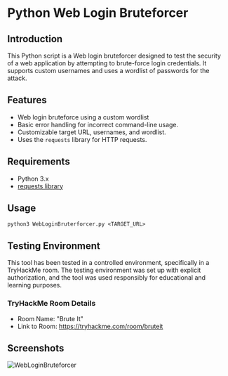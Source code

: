 # Python Web Login Bruteforcer

## Introduction
This Python script is a Web login bruteforcer designed to test the security of a web application by attempting to brute-force login credentials. It supports custom usernames and uses a wordlist of passwords for the attack.

## Features
- Web login bruteforce using a custom wordlist
- Basic error handling for incorrect command-line usage.
- Customizable target URL, usernames, and wordlist.
- Uses the `requests` library for HTTP requests.

## Requirements
- Python 3.x
- [requests library](https://docs.python-requests.org/en/latest/)

## Usage
```
python3 WebLoginBruterforcer.py <TARGET_URL>
```
## Testing Environment
This tool has been tested in a controlled environment, specifically in a TryHackMe room. The testing environment was set up with explicit authorization, and the tool was used responsibly for educational and learning purposes.

### TryHackMe Room Details
- Room Name: "Brute It"
- Link to Room: https://tryhackme.com/room/bruteit

## Screenshots

![WebLoginBruteforcer](https://github.com/ab3lsec/PythonCybersecProjects/assets/87868050/442b6403-414a-485c-8bcf-eb4aa241ec68)
